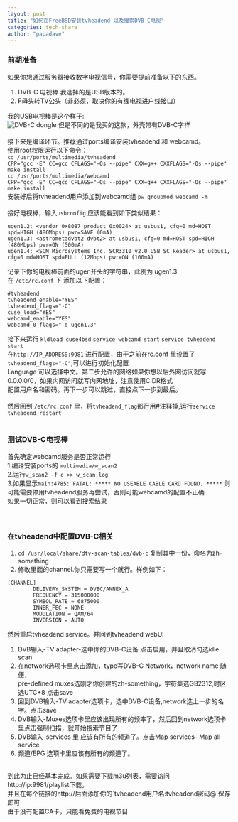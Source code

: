 ```yaml
---
layout: post
title: "如何在FreeBSD安装tvheadend 以及搜索DVB-C电视"
categories: tech-share
author: "papadave"
---
```

### 前期准备
如果你想通过服务器接收数字电视信号，你需要提前准备以下的东西。
1. DVB-C 电视棒 我选择的是USB版本的。
2. F母头转TV公头（非必须，取决你的有线电视进户线接口）

我的USB电视棒是这个样子:<br>
![DVB-C dongle](https://www.linuxtv.org/wiki/images/thumb/c/cc/Astrometa-dvb-t2.png/320px-Astrometa-dvb-t2.png)
但是不同的是我买的这款，外壳带有DVB-C字样<br>
<br>
接下来是编译环节。推荐通过ports编译安装tvheadend 和 webcamd。<br>
使用root权限运行以下命令：<br>
`cd /usr/ports/multimedia/tvheadend`<br>
`CPP="gcc -E" CC=gcc CFLAGS="-Os --pipe" CXX=g++ CXXFLAGS="-Os --pipe" make install` <br>
`cd /usr/ports/multimedia/webcamd`<br>
`CPP="gcc -E" CC=gcc CFLAGS="-Os --pipe" CXX=g++ CXXFLAGS="-Os --pipe" make install` <br>
安装好后将tvheadend用户添加到webcamd组 `pw groupmod webcamd -m`<br>
<br>
接好电视棒，输入`usbconfig` 应该能看到如下类似结果：<br>
```
ugen1.2: <vendor 0x8087 product 0x0024> at usbus1, cfg=0 md=HOST spd=HIGH (480Mbps) pwr=SAVE (0mA)  
ugen1.3: <astrometadvbt2 dvbt2> at usbus1, cfg=0 md=HOST spd=HIGH (480Mbps) pwr=ON (500mA)          
ugen1.4: <SCM Microsystems Inc. SCR3310 v2.0 USB SC Reader> at usbus1, cfg=0 md=HOST spd=FULL (12Mbps) pwr=ON (100mA)                        
```

记录下你的电视棒前面的ugen开头的字符串，此例为 ugen1.3 <br>
在 `/etc/rc.conf` 下 添加以下配置：<br>

```
#tvheadend                   
tvheadend_enable="YES"       
tvheadend_flags="-C" 
cuse_load="YES"              
webcamd_enable="YES"         
webcamd_0_flags="-d ugen1.3"
```
接下来运行 `kldload cuse4bsd` `service webcamd start` `service tvheadend start` <br>
在`http://IP_ADDRESS:9981` 进行配置，由于之前在rc.conf 里设置了`tvheadend_flags="-C"`,可以进行初始化配置<br>
Language 可以选择中文。第二步允许的网络如果你想以后外网访问就写0.0.0.0/0，如果内网访问就写内网地址，注意使用CIDR格式<br>
配置用户名和密码。再下一步可以跳过，直接点下一步到最后。<br>
<br>
然后回到 `/etc/rc.conf` 里，将`tvheadend_flag`那行用#注释掉,运行`service tvheadend restart`<br>
<br>
### 测试DVB-C电视棒
首先确定webcamd服务是否正常运行<br>
1.编译安装ports的 `multimedia/w_scan2`<br>
2.运行`w_scan2 -f c >> w_scan.log` <br>
3.如果显示`main:4785: FATAL: ***** NO USEABLE CABLE CARD FOUND. *****` 则可能需要停用tvheadend服务再尝试，否则可能webcamd的配置不正确<br>
如果一切正常，则可以看到搜索结果<br>
<br>
<br>

### 在tvheadend中配置DVB-C相关
1. `cd /usr/local/share/dtv-scan-tables/dvb-c` 复制其中一份，命名为zh-something <br>
2. 修改里面的channel.你只需要写一个就行。样例如下：<br>
```
[CHANNEL]                                   
        DELIVERY_SYSTEM = DVBC/ANNEX_A      
        FREQUENCY = 315000000               
        SYMBOL_RATE = 6875000               
        INNER_FEC = NONE                    
        MODULATION = QAM/64                 
        INVERSION = AUTO                                                             
```
然后重启tvheadend service。并回到tvheadend webUI<br>
1. DVB输入-TV adapter-选中你的DVB-C设备 点击启用，并且取消勾选idle scan<br>
2. 在network选项卡里点击添加，type写DVB-C Network，network name 随便，<br>
pre-defined muxes选刚才你创建的zh-something，字符集选GB2312,时区选UTC+8 点击save<br>
3. 回到DVB输入-TV adapter选项卡，选中DVB-C设备,network选上一步的名字。点击save<br>
4. DVB输入-Muxes选项卡里应该出现所有的频率了，然后回到network选项卡里点击强制扫描，就开始搜索节目了<br>
5. DVB输入-services 里 应该有所有的频道了。点击Map services- Map all service<br>
6. 频道/EPG 选项卡里应该有所有的频道了。<br>
<br>
到此为止已经基本完成。如果需要下载m3u列表，需要访问http://ip:9981/playlist下载。<br>
并且在每个链接的http://后面添加你的`tvheadend用户名:tvheadend密码@`保存即可<br>
由于没有配置CA卡，只能看免费的电视节目
